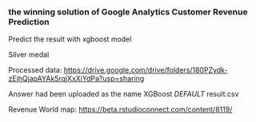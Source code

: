 ### the winning solution of Google Analytics Customer Revenue Prediction




Predict the result with xgboost model

Silver medal

Processed data: https://drive.google.com/drive/folders/180PZydk-zEjhQjapAYAk5rqjXxXiYdPa?usp=sharing

Answer had been uploaded as the name XGBoost _DEFAULT_ result.csv

Revenue World map: https://beta.rstudioconnect.com/content/8119/

